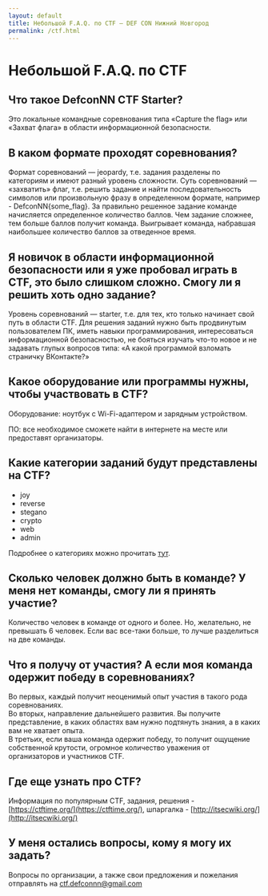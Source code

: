 ```yaml
---
layout: default
title: Небольшой F.A.Q. по CTF — DEF CON Нижний Новгород
permalink: /ctf.html
---
```


# Небольшой F.A.Q. по CTF

## Что такое DefconNN CTF Starter?
Это локальные командные соревнования типа «Capture the flag» или «Захват флага» в области информационной безопасности.

## В каком формате проходят соревнования?
Формат соревнований — jeopardy, т.е. задания разделены по категориям и имеют разный уровень сложности. Суть соревнований — «захватить» флаг, т.е. решить задание и найти последовательность символов или произвольную фразу в определенном формате, например - DefconNN{some_flag}. За правильно решенное задание команде начисляется определенное количество баллов. Чем задание сложнее, тем больше баллов получит команда. Выигрывает команда, набравшая наибольшее количество баллов за отведенное время.

## Я новичок в области информационной безопасности или я уже пробовал играть в CTF, это было слишком сложно. Смогу ли я решить хоть одно задание?
Уровень соревнований — starter, т.е. для тех, кто только начинает свой путь в области CTF. Для решения заданий нужно быть продвинутым пользователем ПК, иметь навыки программирования, интересоваться информационной безопасностью, не бояться изучать что-то новое и не задавать глупых вопросов типа: «А какой программой взломать страничку ВКонтакте?»

## Какое оборудование или программы нужны, чтобы участвовать в CTF?
Оборудование: ноутбук с Wi-Fi-адаптером и зарядным устройством.

ПО: все необходимое сможете найти в интернете на месте или предоставят организаторы.

## Какие категории заданий будут представлены на CTF?
- joy
- reverse
- stegano
- crypto
- web
- admin

Подробнее о категориях можно прочитать [тут](https://goo.gl/exh56e).

## Сколько человек должно быть в команде? У меня нет команды, смогу ли я принять участие?
Количество человек в команде от одного и более. Но, желательно, не превышать 6 человек.
Если вас все-таки больше, то лучше разделиться на две команды.

## Что я получу от участия? А если моя команда одержит победу в соревнованиях?
Во первых, каждый получит неоценимый опыт участия в такого рода соревнованиях.  
Во вторых, направление дальнейшего развития. Вы получите представление, в каких областях вам нужно подтянуть знания, а в каких вам не хватает опыта.  
В третьих, если ваша команда одержит победу, то получит ощущение собственной крутости, огромное количество уважения от организаторов и участников CTF.

## Где еще узнать про CTF?
Информация по популярным CTF, задания, решения - [https://ctftime.org/](https://ctftime.org/), шпаргалка - [http://itsecwiki.org/](http://itsecwiki.org/)

## У меня остались вопросы, кому я могу их задать?
Вопросы по организации, а также свои предложения и пожелания отправлять на [ctf.defconnn@gmail.com](mailto:ctf.defconnn@gmail.com)
